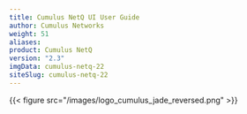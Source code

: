 ```yaml
---
title: Cumulus NetQ UI User Guide
author: Cumulus Networks
weight: 51
aliases:
product: Cumulus NetQ
version: "2.3"
imgData: cumulus-netq-22
siteSlug: cumulus-netq-22
---
```

{{< figure src="/images/logo_cumulus_jade_reversed.png" >}}
